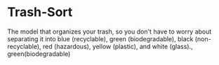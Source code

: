 # Trash-Sort
The model that organizes your trash, so you don't have to worry about separating it into blue (recyclable), green (biodegradable), black (non-recyclable), red (hazardous), yellow (plastic), and white (glass)., green(biodegradable)
